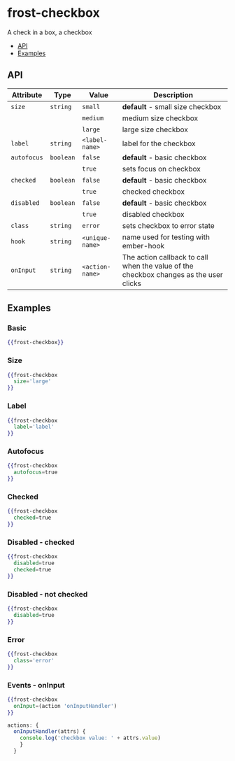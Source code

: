 # frost-checkbox <br />
A check in a box, a checkbox

 * [API](#api)
 * [Examples](#examples)

## API

| Attribute   | Type | Value | Description |
| ----------- | ---- | ----- | ----------- |
| `size` | `string` | `small` | **default** - small size checkbox |
|  | | `medium` | medium size checkbox |
|  |  | `large` | large size checkbox |
| `label` | `string` | `<label-name>` | label for the checkbox |
| `autofocus` | `boolean` | `false` | **default** - basic checkbox  |
|  |  | `true` | sets focus on checkbox |
| `checked` | `boolean` | `false` | **default** - basic checkbox |
|  |  | `true` | checked checkbox |
| `disabled` | `boolean` | `false` | **default** - basic checkbox |
|  |  | `true` | disabled checkbox |
| `class` | `string` | `error` | sets checkbox to error state |
| `hook` | `string` | `<unique-name>` | name used for testing with ember-hook |
| `onInput` |`string` | `<action-name>` | The action callback to call when the value of the checkbox changes as the user clicks |

## Examples

### Basic

```handlebars
{{frost-checkbox}}
```

### Size

```handlebars
{{frost-checkbox
  size='large'
}}
```

### Label

```handlebars
{{frost-checkbox
  label='label'
}}
```

### Autofocus

```handlebars
{{frost-checkbox
  autofocus=true
}}
```

### Checked

```handlebars
{{frost-checkbox
  checked=true
}}
```

### Disabled - checked

```handlebars
{{frost-checkbox
  disabled=true
  checked=true
}}
```
### Disabled - not checked

```handlebars
{{frost-checkbox
  disabled=true
}}
```

### Error

```handlebars
{{frost-checkbox
  class='error'
}}
```

### Events - onInput

```handlebars
{{frost-checkbox
  onInput=(action 'onInputHandler')
}}
```

```javascript
actions: {
  onInputHandler(attrs) {
    console.log('checkbox value: ' + attrs.value)
    }
  }
```
